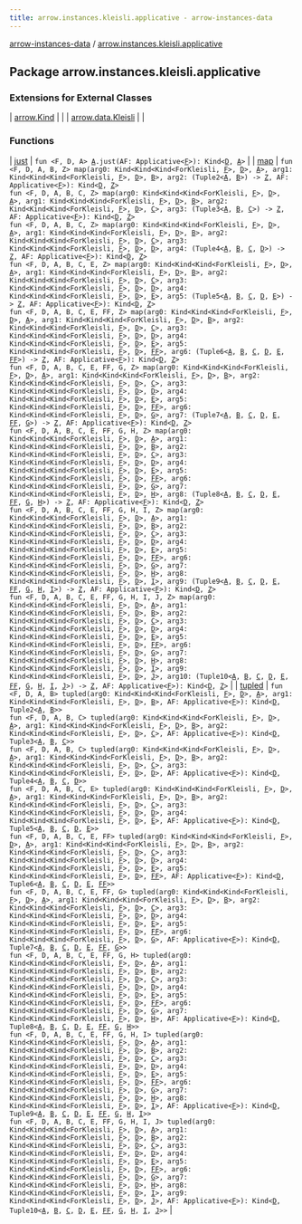 ```yaml
---
title: arrow.instances.kleisli.applicative - arrow-instances-data
---
```


[arrow-instances-data](../index.html) / [arrow.instances.kleisli.applicative](./index.html)

## Package arrow.instances.kleisli.applicative

### Extensions for External Classes

| [arrow.Kind](arrow.-kind/index.html) |  |
| [arrow.data.Kleisli](arrow.data.-kleisli/index.html) |  |

### Functions

| [just](just.html) | `fun <F, D, A> `[`A`](just.html#A)`.just(AF: Applicative<`[`F`](just.html#F)`>): Kind<`[`D`](just.html#D)`, `[`A`](just.html#A)`>` |
| [map](map.html) | `fun <F, D, A, B, Z> map(arg0: Kind<Kind<Kind<ForKleisli, `[`F`](map.html#F)`>, `[`D`](map.html#D)`>, `[`A`](map.html#A)`>, arg1: Kind<Kind<Kind<ForKleisli, `[`F`](map.html#F)`>, `[`D`](map.html#D)`>, `[`B`](map.html#B)`>, arg2: (Tuple2<`[`A`](map.html#A)`, `[`B`](map.html#B)`>) -> `[`Z`](map.html#Z)`, AF: Applicative<`[`F`](map.html#F)`>): Kind<`[`D`](map.html#D)`, `[`Z`](map.html#Z)`>`<br>`fun <F, D, A, B, C, Z> map(arg0: Kind<Kind<Kind<ForKleisli, `[`F`](map.html#F)`>, `[`D`](map.html#D)`>, `[`A`](map.html#A)`>, arg1: Kind<Kind<Kind<ForKleisli, `[`F`](map.html#F)`>, `[`D`](map.html#D)`>, `[`B`](map.html#B)`>, arg2: Kind<Kind<Kind<ForKleisli, `[`F`](map.html#F)`>, `[`D`](map.html#D)`>, `[`C`](map.html#C)`>, arg3: (Tuple3<`[`A`](map.html#A)`, `[`B`](map.html#B)`, `[`C`](map.html#C)`>) -> `[`Z`](map.html#Z)`, AF: Applicative<`[`F`](map.html#F)`>): Kind<`[`D`](map.html#D)`, `[`Z`](map.html#Z)`>`<br>`fun <F, D, A, B, C, Z> map(arg0: Kind<Kind<Kind<ForKleisli, `[`F`](map.html#F)`>, `[`D`](map.html#D)`>, `[`A`](map.html#A)`>, arg1: Kind<Kind<Kind<ForKleisli, `[`F`](map.html#F)`>, `[`D`](map.html#D)`>, `[`B`](map.html#B)`>, arg2: Kind<Kind<Kind<ForKleisli, `[`F`](map.html#F)`>, `[`D`](map.html#D)`>, `[`C`](map.html#C)`>, arg3: Kind<Kind<Kind<ForKleisli, `[`F`](map.html#F)`>, `[`D`](map.html#D)`>, `[`D`](map.html#D)`>, arg4: (Tuple4<`[`A`](map.html#A)`, `[`B`](map.html#B)`, `[`C`](map.html#C)`, `[`D`](map.html#D)`>) -> `[`Z`](map.html#Z)`, AF: Applicative<`[`F`](map.html#F)`>): Kind<`[`D`](map.html#D)`, `[`Z`](map.html#Z)`>`<br>`fun <F, D, A, B, C, E, Z> map(arg0: Kind<Kind<Kind<ForKleisli, `[`F`](map.html#F)`>, `[`D`](map.html#D)`>, `[`A`](map.html#A)`>, arg1: Kind<Kind<Kind<ForKleisli, `[`F`](map.html#F)`>, `[`D`](map.html#D)`>, `[`B`](map.html#B)`>, arg2: Kind<Kind<Kind<ForKleisli, `[`F`](map.html#F)`>, `[`D`](map.html#D)`>, `[`C`](map.html#C)`>, arg3: Kind<Kind<Kind<ForKleisli, `[`F`](map.html#F)`>, `[`D`](map.html#D)`>, `[`D`](map.html#D)`>, arg4: Kind<Kind<Kind<ForKleisli, `[`F`](map.html#F)`>, `[`D`](map.html#D)`>, `[`E`](map.html#E)`>, arg5: (Tuple5<`[`A`](map.html#A)`, `[`B`](map.html#B)`, `[`C`](map.html#C)`, `[`D`](map.html#D)`, `[`E`](map.html#E)`>) -> `[`Z`](map.html#Z)`, AF: Applicative<`[`F`](map.html#F)`>): Kind<`[`D`](map.html#D)`, `[`Z`](map.html#Z)`>`<br>`fun <F, D, A, B, C, E, FF, Z> map(arg0: Kind<Kind<Kind<ForKleisli, `[`F`](map.html#F)`>, `[`D`](map.html#D)`>, `[`A`](map.html#A)`>, arg1: Kind<Kind<Kind<ForKleisli, `[`F`](map.html#F)`>, `[`D`](map.html#D)`>, `[`B`](map.html#B)`>, arg2: Kind<Kind<Kind<ForKleisli, `[`F`](map.html#F)`>, `[`D`](map.html#D)`>, `[`C`](map.html#C)`>, arg3: Kind<Kind<Kind<ForKleisli, `[`F`](map.html#F)`>, `[`D`](map.html#D)`>, `[`D`](map.html#D)`>, arg4: Kind<Kind<Kind<ForKleisli, `[`F`](map.html#F)`>, `[`D`](map.html#D)`>, `[`E`](map.html#E)`>, arg5: Kind<Kind<Kind<ForKleisli, `[`F`](map.html#F)`>, `[`D`](map.html#D)`>, `[`FF`](map.html#FF)`>, arg6: (Tuple6<`[`A`](map.html#A)`, `[`B`](map.html#B)`, `[`C`](map.html#C)`, `[`D`](map.html#D)`, `[`E`](map.html#E)`, `[`FF`](map.html#FF)`>) -> `[`Z`](map.html#Z)`, AF: Applicative<`[`F`](map.html#F)`>): Kind<`[`D`](map.html#D)`, `[`Z`](map.html#Z)`>`<br>`fun <F, D, A, B, C, E, FF, G, Z> map(arg0: Kind<Kind<Kind<ForKleisli, `[`F`](map.html#F)`>, `[`D`](map.html#D)`>, `[`A`](map.html#A)`>, arg1: Kind<Kind<Kind<ForKleisli, `[`F`](map.html#F)`>, `[`D`](map.html#D)`>, `[`B`](map.html#B)`>, arg2: Kind<Kind<Kind<ForKleisli, `[`F`](map.html#F)`>, `[`D`](map.html#D)`>, `[`C`](map.html#C)`>, arg3: Kind<Kind<Kind<ForKleisli, `[`F`](map.html#F)`>, `[`D`](map.html#D)`>, `[`D`](map.html#D)`>, arg4: Kind<Kind<Kind<ForKleisli, `[`F`](map.html#F)`>, `[`D`](map.html#D)`>, `[`E`](map.html#E)`>, arg5: Kind<Kind<Kind<ForKleisli, `[`F`](map.html#F)`>, `[`D`](map.html#D)`>, `[`FF`](map.html#FF)`>, arg6: Kind<Kind<Kind<ForKleisli, `[`F`](map.html#F)`>, `[`D`](map.html#D)`>, `[`G`](map.html#G)`>, arg7: (Tuple7<`[`A`](map.html#A)`, `[`B`](map.html#B)`, `[`C`](map.html#C)`, `[`D`](map.html#D)`, `[`E`](map.html#E)`, `[`FF`](map.html#FF)`, `[`G`](map.html#G)`>) -> `[`Z`](map.html#Z)`, AF: Applicative<`[`F`](map.html#F)`>): Kind<`[`D`](map.html#D)`, `[`Z`](map.html#Z)`>`<br>`fun <F, D, A, B, C, E, FF, G, H, Z> map(arg0: Kind<Kind<Kind<ForKleisli, `[`F`](map.html#F)`>, `[`D`](map.html#D)`>, `[`A`](map.html#A)`>, arg1: Kind<Kind<Kind<ForKleisli, `[`F`](map.html#F)`>, `[`D`](map.html#D)`>, `[`B`](map.html#B)`>, arg2: Kind<Kind<Kind<ForKleisli, `[`F`](map.html#F)`>, `[`D`](map.html#D)`>, `[`C`](map.html#C)`>, arg3: Kind<Kind<Kind<ForKleisli, `[`F`](map.html#F)`>, `[`D`](map.html#D)`>, `[`D`](map.html#D)`>, arg4: Kind<Kind<Kind<ForKleisli, `[`F`](map.html#F)`>, `[`D`](map.html#D)`>, `[`E`](map.html#E)`>, arg5: Kind<Kind<Kind<ForKleisli, `[`F`](map.html#F)`>, `[`D`](map.html#D)`>, `[`FF`](map.html#FF)`>, arg6: Kind<Kind<Kind<ForKleisli, `[`F`](map.html#F)`>, `[`D`](map.html#D)`>, `[`G`](map.html#G)`>, arg7: Kind<Kind<Kind<ForKleisli, `[`F`](map.html#F)`>, `[`D`](map.html#D)`>, `[`H`](map.html#H)`>, arg8: (Tuple8<`[`A`](map.html#A)`, `[`B`](map.html#B)`, `[`C`](map.html#C)`, `[`D`](map.html#D)`, `[`E`](map.html#E)`, `[`FF`](map.html#FF)`, `[`G`](map.html#G)`, `[`H`](map.html#H)`>) -> `[`Z`](map.html#Z)`, AF: Applicative<`[`F`](map.html#F)`>): Kind<`[`D`](map.html#D)`, `[`Z`](map.html#Z)`>`<br>`fun <F, D, A, B, C, E, FF, G, H, I, Z> map(arg0: Kind<Kind<Kind<ForKleisli, `[`F`](map.html#F)`>, `[`D`](map.html#D)`>, `[`A`](map.html#A)`>, arg1: Kind<Kind<Kind<ForKleisli, `[`F`](map.html#F)`>, `[`D`](map.html#D)`>, `[`B`](map.html#B)`>, arg2: Kind<Kind<Kind<ForKleisli, `[`F`](map.html#F)`>, `[`D`](map.html#D)`>, `[`C`](map.html#C)`>, arg3: Kind<Kind<Kind<ForKleisli, `[`F`](map.html#F)`>, `[`D`](map.html#D)`>, `[`D`](map.html#D)`>, arg4: Kind<Kind<Kind<ForKleisli, `[`F`](map.html#F)`>, `[`D`](map.html#D)`>, `[`E`](map.html#E)`>, arg5: Kind<Kind<Kind<ForKleisli, `[`F`](map.html#F)`>, `[`D`](map.html#D)`>, `[`FF`](map.html#FF)`>, arg6: Kind<Kind<Kind<ForKleisli, `[`F`](map.html#F)`>, `[`D`](map.html#D)`>, `[`G`](map.html#G)`>, arg7: Kind<Kind<Kind<ForKleisli, `[`F`](map.html#F)`>, `[`D`](map.html#D)`>, `[`H`](map.html#H)`>, arg8: Kind<Kind<Kind<ForKleisli, `[`F`](map.html#F)`>, `[`D`](map.html#D)`>, `[`I`](map.html#I)`>, arg9: (Tuple9<`[`A`](map.html#A)`, `[`B`](map.html#B)`, `[`C`](map.html#C)`, `[`D`](map.html#D)`, `[`E`](map.html#E)`, `[`FF`](map.html#FF)`, `[`G`](map.html#G)`, `[`H`](map.html#H)`, `[`I`](map.html#I)`>) -> `[`Z`](map.html#Z)`, AF: Applicative<`[`F`](map.html#F)`>): Kind<`[`D`](map.html#D)`, `[`Z`](map.html#Z)`>`<br>`fun <F, D, A, B, C, E, FF, G, H, I, J, Z> map(arg0: Kind<Kind<Kind<ForKleisli, `[`F`](map.html#F)`>, `[`D`](map.html#D)`>, `[`A`](map.html#A)`>, arg1: Kind<Kind<Kind<ForKleisli, `[`F`](map.html#F)`>, `[`D`](map.html#D)`>, `[`B`](map.html#B)`>, arg2: Kind<Kind<Kind<ForKleisli, `[`F`](map.html#F)`>, `[`D`](map.html#D)`>, `[`C`](map.html#C)`>, arg3: Kind<Kind<Kind<ForKleisli, `[`F`](map.html#F)`>, `[`D`](map.html#D)`>, `[`D`](map.html#D)`>, arg4: Kind<Kind<Kind<ForKleisli, `[`F`](map.html#F)`>, `[`D`](map.html#D)`>, `[`E`](map.html#E)`>, arg5: Kind<Kind<Kind<ForKleisli, `[`F`](map.html#F)`>, `[`D`](map.html#D)`>, `[`FF`](map.html#FF)`>, arg6: Kind<Kind<Kind<ForKleisli, `[`F`](map.html#F)`>, `[`D`](map.html#D)`>, `[`G`](map.html#G)`>, arg7: Kind<Kind<Kind<ForKleisli, `[`F`](map.html#F)`>, `[`D`](map.html#D)`>, `[`H`](map.html#H)`>, arg8: Kind<Kind<Kind<ForKleisli, `[`F`](map.html#F)`>, `[`D`](map.html#D)`>, `[`I`](map.html#I)`>, arg9: Kind<Kind<Kind<ForKleisli, `[`F`](map.html#F)`>, `[`D`](map.html#D)`>, `[`J`](map.html#J)`>, arg10: (Tuple10<`[`A`](map.html#A)`, `[`B`](map.html#B)`, `[`C`](map.html#C)`, `[`D`](map.html#D)`, `[`E`](map.html#E)`, `[`FF`](map.html#FF)`, `[`G`](map.html#G)`, `[`H`](map.html#H)`, `[`I`](map.html#I)`, `[`J`](map.html#J)`>) -> `[`Z`](map.html#Z)`, AF: Applicative<`[`F`](map.html#F)`>): Kind<`[`D`](map.html#D)`, `[`Z`](map.html#Z)`>` |
| [tupled](tupled.html) | `fun <F, D, A, B> tupled(arg0: Kind<Kind<Kind<ForKleisli, `[`F`](tupled.html#F)`>, `[`D`](tupled.html#D)`>, `[`A`](tupled.html#A)`>, arg1: Kind<Kind<Kind<ForKleisli, `[`F`](tupled.html#F)`>, `[`D`](tupled.html#D)`>, `[`B`](tupled.html#B)`>, AF: Applicative<`[`F`](tupled.html#F)`>): Kind<`[`D`](tupled.html#D)`, Tuple2<`[`A`](tupled.html#A)`, `[`B`](tupled.html#B)`>>`<br>`fun <F, D, A, B, C> tupled(arg0: Kind<Kind<Kind<ForKleisli, `[`F`](tupled.html#F)`>, `[`D`](tupled.html#D)`>, `[`A`](tupled.html#A)`>, arg1: Kind<Kind<Kind<ForKleisli, `[`F`](tupled.html#F)`>, `[`D`](tupled.html#D)`>, `[`B`](tupled.html#B)`>, arg2: Kind<Kind<Kind<ForKleisli, `[`F`](tupled.html#F)`>, `[`D`](tupled.html#D)`>, `[`C`](tupled.html#C)`>, AF: Applicative<`[`F`](tupled.html#F)`>): Kind<`[`D`](tupled.html#D)`, Tuple3<`[`A`](tupled.html#A)`, `[`B`](tupled.html#B)`, `[`C`](tupled.html#C)`>>`<br>`fun <F, D, A, B, C> tupled(arg0: Kind<Kind<Kind<ForKleisli, `[`F`](tupled.html#F)`>, `[`D`](tupled.html#D)`>, `[`A`](tupled.html#A)`>, arg1: Kind<Kind<Kind<ForKleisli, `[`F`](tupled.html#F)`>, `[`D`](tupled.html#D)`>, `[`B`](tupled.html#B)`>, arg2: Kind<Kind<Kind<ForKleisli, `[`F`](tupled.html#F)`>, `[`D`](tupled.html#D)`>, `[`C`](tupled.html#C)`>, arg3: Kind<Kind<Kind<ForKleisli, `[`F`](tupled.html#F)`>, `[`D`](tupled.html#D)`>, `[`D`](tupled.html#D)`>, AF: Applicative<`[`F`](tupled.html#F)`>): Kind<`[`D`](tupled.html#D)`, Tuple4<`[`A`](tupled.html#A)`, `[`B`](tupled.html#B)`, `[`C`](tupled.html#C)`, `[`D`](tupled.html#D)`>>`<br>`fun <F, D, A, B, C, E> tupled(arg0: Kind<Kind<Kind<ForKleisli, `[`F`](tupled.html#F)`>, `[`D`](tupled.html#D)`>, `[`A`](tupled.html#A)`>, arg1: Kind<Kind<Kind<ForKleisli, `[`F`](tupled.html#F)`>, `[`D`](tupled.html#D)`>, `[`B`](tupled.html#B)`>, arg2: Kind<Kind<Kind<ForKleisli, `[`F`](tupled.html#F)`>, `[`D`](tupled.html#D)`>, `[`C`](tupled.html#C)`>, arg3: Kind<Kind<Kind<ForKleisli, `[`F`](tupled.html#F)`>, `[`D`](tupled.html#D)`>, `[`D`](tupled.html#D)`>, arg4: Kind<Kind<Kind<ForKleisli, `[`F`](tupled.html#F)`>, `[`D`](tupled.html#D)`>, `[`E`](tupled.html#E)`>, AF: Applicative<`[`F`](tupled.html#F)`>): Kind<`[`D`](tupled.html#D)`, Tuple5<`[`A`](tupled.html#A)`, `[`B`](tupled.html#B)`, `[`C`](tupled.html#C)`, `[`D`](tupled.html#D)`, `[`E`](tupled.html#E)`>>`<br>`fun <F, D, A, B, C, E, FF> tupled(arg0: Kind<Kind<Kind<ForKleisli, `[`F`](tupled.html#F)`>, `[`D`](tupled.html#D)`>, `[`A`](tupled.html#A)`>, arg1: Kind<Kind<Kind<ForKleisli, `[`F`](tupled.html#F)`>, `[`D`](tupled.html#D)`>, `[`B`](tupled.html#B)`>, arg2: Kind<Kind<Kind<ForKleisli, `[`F`](tupled.html#F)`>, `[`D`](tupled.html#D)`>, `[`C`](tupled.html#C)`>, arg3: Kind<Kind<Kind<ForKleisli, `[`F`](tupled.html#F)`>, `[`D`](tupled.html#D)`>, `[`D`](tupled.html#D)`>, arg4: Kind<Kind<Kind<ForKleisli, `[`F`](tupled.html#F)`>, `[`D`](tupled.html#D)`>, `[`E`](tupled.html#E)`>, arg5: Kind<Kind<Kind<ForKleisli, `[`F`](tupled.html#F)`>, `[`D`](tupled.html#D)`>, `[`FF`](tupled.html#FF)`>, AF: Applicative<`[`F`](tupled.html#F)`>): Kind<`[`D`](tupled.html#D)`, Tuple6<`[`A`](tupled.html#A)`, `[`B`](tupled.html#B)`, `[`C`](tupled.html#C)`, `[`D`](tupled.html#D)`, `[`E`](tupled.html#E)`, `[`FF`](tupled.html#FF)`>>`<br>`fun <F, D, A, B, C, E, FF, G> tupled(arg0: Kind<Kind<Kind<ForKleisli, `[`F`](tupled.html#F)`>, `[`D`](tupled.html#D)`>, `[`A`](tupled.html#A)`>, arg1: Kind<Kind<Kind<ForKleisli, `[`F`](tupled.html#F)`>, `[`D`](tupled.html#D)`>, `[`B`](tupled.html#B)`>, arg2: Kind<Kind<Kind<ForKleisli, `[`F`](tupled.html#F)`>, `[`D`](tupled.html#D)`>, `[`C`](tupled.html#C)`>, arg3: Kind<Kind<Kind<ForKleisli, `[`F`](tupled.html#F)`>, `[`D`](tupled.html#D)`>, `[`D`](tupled.html#D)`>, arg4: Kind<Kind<Kind<ForKleisli, `[`F`](tupled.html#F)`>, `[`D`](tupled.html#D)`>, `[`E`](tupled.html#E)`>, arg5: Kind<Kind<Kind<ForKleisli, `[`F`](tupled.html#F)`>, `[`D`](tupled.html#D)`>, `[`FF`](tupled.html#FF)`>, arg6: Kind<Kind<Kind<ForKleisli, `[`F`](tupled.html#F)`>, `[`D`](tupled.html#D)`>, `[`G`](tupled.html#G)`>, AF: Applicative<`[`F`](tupled.html#F)`>): Kind<`[`D`](tupled.html#D)`, Tuple7<`[`A`](tupled.html#A)`, `[`B`](tupled.html#B)`, `[`C`](tupled.html#C)`, `[`D`](tupled.html#D)`, `[`E`](tupled.html#E)`, `[`FF`](tupled.html#FF)`, `[`G`](tupled.html#G)`>>`<br>`fun <F, D, A, B, C, E, FF, G, H> tupled(arg0: Kind<Kind<Kind<ForKleisli, `[`F`](tupled.html#F)`>, `[`D`](tupled.html#D)`>, `[`A`](tupled.html#A)`>, arg1: Kind<Kind<Kind<ForKleisli, `[`F`](tupled.html#F)`>, `[`D`](tupled.html#D)`>, `[`B`](tupled.html#B)`>, arg2: Kind<Kind<Kind<ForKleisli, `[`F`](tupled.html#F)`>, `[`D`](tupled.html#D)`>, `[`C`](tupled.html#C)`>, arg3: Kind<Kind<Kind<ForKleisli, `[`F`](tupled.html#F)`>, `[`D`](tupled.html#D)`>, `[`D`](tupled.html#D)`>, arg4: Kind<Kind<Kind<ForKleisli, `[`F`](tupled.html#F)`>, `[`D`](tupled.html#D)`>, `[`E`](tupled.html#E)`>, arg5: Kind<Kind<Kind<ForKleisli, `[`F`](tupled.html#F)`>, `[`D`](tupled.html#D)`>, `[`FF`](tupled.html#FF)`>, arg6: Kind<Kind<Kind<ForKleisli, `[`F`](tupled.html#F)`>, `[`D`](tupled.html#D)`>, `[`G`](tupled.html#G)`>, arg7: Kind<Kind<Kind<ForKleisli, `[`F`](tupled.html#F)`>, `[`D`](tupled.html#D)`>, `[`H`](tupled.html#H)`>, AF: Applicative<`[`F`](tupled.html#F)`>): Kind<`[`D`](tupled.html#D)`, Tuple8<`[`A`](tupled.html#A)`, `[`B`](tupled.html#B)`, `[`C`](tupled.html#C)`, `[`D`](tupled.html#D)`, `[`E`](tupled.html#E)`, `[`FF`](tupled.html#FF)`, `[`G`](tupled.html#G)`, `[`H`](tupled.html#H)`>>`<br>`fun <F, D, A, B, C, E, FF, G, H, I> tupled(arg0: Kind<Kind<Kind<ForKleisli, `[`F`](tupled.html#F)`>, `[`D`](tupled.html#D)`>, `[`A`](tupled.html#A)`>, arg1: Kind<Kind<Kind<ForKleisli, `[`F`](tupled.html#F)`>, `[`D`](tupled.html#D)`>, `[`B`](tupled.html#B)`>, arg2: Kind<Kind<Kind<ForKleisli, `[`F`](tupled.html#F)`>, `[`D`](tupled.html#D)`>, `[`C`](tupled.html#C)`>, arg3: Kind<Kind<Kind<ForKleisli, `[`F`](tupled.html#F)`>, `[`D`](tupled.html#D)`>, `[`D`](tupled.html#D)`>, arg4: Kind<Kind<Kind<ForKleisli, `[`F`](tupled.html#F)`>, `[`D`](tupled.html#D)`>, `[`E`](tupled.html#E)`>, arg5: Kind<Kind<Kind<ForKleisli, `[`F`](tupled.html#F)`>, `[`D`](tupled.html#D)`>, `[`FF`](tupled.html#FF)`>, arg6: Kind<Kind<Kind<ForKleisli, `[`F`](tupled.html#F)`>, `[`D`](tupled.html#D)`>, `[`G`](tupled.html#G)`>, arg7: Kind<Kind<Kind<ForKleisli, `[`F`](tupled.html#F)`>, `[`D`](tupled.html#D)`>, `[`H`](tupled.html#H)`>, arg8: Kind<Kind<Kind<ForKleisli, `[`F`](tupled.html#F)`>, `[`D`](tupled.html#D)`>, `[`I`](tupled.html#I)`>, AF: Applicative<`[`F`](tupled.html#F)`>): Kind<`[`D`](tupled.html#D)`, Tuple9<`[`A`](tupled.html#A)`, `[`B`](tupled.html#B)`, `[`C`](tupled.html#C)`, `[`D`](tupled.html#D)`, `[`E`](tupled.html#E)`, `[`FF`](tupled.html#FF)`, `[`G`](tupled.html#G)`, `[`H`](tupled.html#H)`, `[`I`](tupled.html#I)`>>`<br>`fun <F, D, A, B, C, E, FF, G, H, I, J> tupled(arg0: Kind<Kind<Kind<ForKleisli, `[`F`](tupled.html#F)`>, `[`D`](tupled.html#D)`>, `[`A`](tupled.html#A)`>, arg1: Kind<Kind<Kind<ForKleisli, `[`F`](tupled.html#F)`>, `[`D`](tupled.html#D)`>, `[`B`](tupled.html#B)`>, arg2: Kind<Kind<Kind<ForKleisli, `[`F`](tupled.html#F)`>, `[`D`](tupled.html#D)`>, `[`C`](tupled.html#C)`>, arg3: Kind<Kind<Kind<ForKleisli, `[`F`](tupled.html#F)`>, `[`D`](tupled.html#D)`>, `[`D`](tupled.html#D)`>, arg4: Kind<Kind<Kind<ForKleisli, `[`F`](tupled.html#F)`>, `[`D`](tupled.html#D)`>, `[`E`](tupled.html#E)`>, arg5: Kind<Kind<Kind<ForKleisli, `[`F`](tupled.html#F)`>, `[`D`](tupled.html#D)`>, `[`FF`](tupled.html#FF)`>, arg6: Kind<Kind<Kind<ForKleisli, `[`F`](tupled.html#F)`>, `[`D`](tupled.html#D)`>, `[`G`](tupled.html#G)`>, arg7: Kind<Kind<Kind<ForKleisli, `[`F`](tupled.html#F)`>, `[`D`](tupled.html#D)`>, `[`H`](tupled.html#H)`>, arg8: Kind<Kind<Kind<ForKleisli, `[`F`](tupled.html#F)`>, `[`D`](tupled.html#D)`>, `[`I`](tupled.html#I)`>, arg9: Kind<Kind<Kind<ForKleisli, `[`F`](tupled.html#F)`>, `[`D`](tupled.html#D)`>, `[`J`](tupled.html#J)`>, AF: Applicative<`[`F`](tupled.html#F)`>): Kind<`[`D`](tupled.html#D)`, Tuple10<`[`A`](tupled.html#A)`, `[`B`](tupled.html#B)`, `[`C`](tupled.html#C)`, `[`D`](tupled.html#D)`, `[`E`](tupled.html#E)`, `[`FF`](tupled.html#FF)`, `[`G`](tupled.html#G)`, `[`H`](tupled.html#H)`, `[`I`](tupled.html#I)`, `[`J`](tupled.html#J)`>>` |

